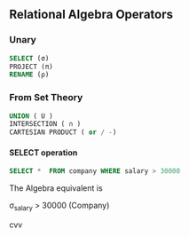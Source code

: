 ## Relational Algebra Operators
 ### Unary 
  ```sql
  SELECT (σ)
  PROJECT (π)
  RENAME (ρ)
  ```
  ### From Set Theory
  ```sql
  UNION ( U )
  INTERSECTION ( ∩ )
  CARTESIAN PRODUCT ( or / -)
  ```

  #### SELECT operation
  ```sql
  SELECT *  FROM company WHERE salary > 30000
```
The Algebra equivalent is

 σ<sub>salary</sub>  >  30000 (Company)


cvv  